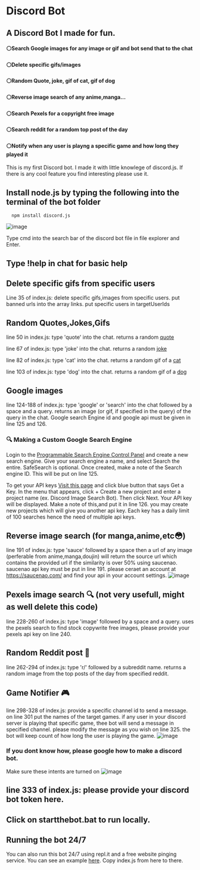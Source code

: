 # Discord Bot 
## A Discord Bot I made for fun. 
#### ⚪Search Google images for any image or gif and bot send that to the chat
#### ⚪Delete specific gifs/images
#### ⚪Random Quote, joke, gif of cat, gif of dog
#### ⚪Reverse image search of any anime,manga...
#### ⚪Search Pexels for a copyright free image
#### ⚪Search reddit for a random top post of the day
#### ⚪Notify when any user is playng a specific game and how long they played it

This is my first Discord bot. I made it with little knowlege of discord.js.
If there is any cool feature you find interesting please use it.
## Install node.js by typing the following into the terminal of the bot folder
      npm install discord.js
   ![image](https://github.com/sankeer-28/DiscordBot/assets/112449287/129ce052-c3de-4a90-8409-60106429f9df)

Type cmd into the search bar of the discord bot file in file explorer and Enter.
## Type !help in chat for basic help

## Delete specific gifs from specific users
Line 35 of index.js: delete specific gifs,images from specific users. put banned urls into the array links. put specific users in targetUserIds

## Random Quotes,Jokes,Gifs
line 50 in index.js: type 'quote' into the chat. returns a random [quote](https://type.fit/api/quotes)

line 67 of index.js: type 'joke' into the chat. returns a random [joke](https://official-joke-api.appspot.com/random_joke)

line 82 of index.js: type 'cat' into the chat. returns a random gif of a [cat](https://api.thecatapi.com/v1/images/search?mime_types=gif)

line 103 of index.js: type 'dog' into the chat. returns a random gif of a [dog](https://api.thedogapi.com/v1/images/search?mime_types=gif)

## Google images 
line 124-188 of index.js: type 'google' or 'search' into the chat followed by a space and a query. returns an image (or gif, if specified in the query) of the query in the chat. 
Google search Engine id and google api must be given in line 125 and 126. 
### 🔍 Making a Custom Google Search Engine
Login to the [Programmable Search Engine Control Panel](https://programmablesearchengine.google.com/) and create a new search engine.
Give your search engine a name, and select Search the entire. SafeSearch is optional.
Once created, make a note of the Search engine ID. This will be put on line 125.

To get your API keys [Visit this page](https://developers.google.com/custom-search/v1/overview#api_key) and click blue button that says Get a Key.
In the menu that appears, click + Create a new project and enter a project name (ex. Discord Image Search Bot). Then click Next.
Your API key will be displayed. Make a note of this,and put it in line 126. you may create new projects which will give you another api key. Each key has a daily limit of 100 searches hence the need of multiple api keys.

## Reverse image search (for manga,anime,etc😳)
line 191 of index.js: type 'sauce' followed by a space then a url of any image (perferable from anime,manga,doujin) will return the source url which contains the provided url if the similarity is over 50% using saucenao. 
saucenao api key must be put in line 191. please ceraet an account at https://saucenao.com/ and find your api in your account settings.
![image](https://github.com/sankeer-28/DiscordBot/assets/112449287/9565dc22-ca30-4692-9cfb-2ca40fe1fbdd)


## Pexels image search 🔍 (not very usefull, might as well delete this code)
line 228-260 of index.js: type 'image' followed by a space and a query. uses the pexels search to find stock copywrite free images, please provide your pexels api key on line 240.

## Random Reddit post 🎲
line 262-294 of index.js: type 'r/' followed by a subreddit name. returns a random image from the top posts of the day from specified reddit.

## Game Notifier 🎮
 line 298-328 of index.js: provide a specific channel id to send a message. on line 301 put the names of the target games. if any user in your discord server is playing that specific game, thee bot will send a message in 
 specified channel. please modify the message as you wish on line 325. the bot will keep count of how long the user is playing the game.
![image](https://github.com/sankeer-28/DiscordBot/assets/112449287/08efa1d5-1084-4843-a794-057cdce9d6a5)


### If you dont know how, please google how to make a discord bot.
Make sure these intents are turned on ![image](https://github.com/sankeer-28/DiscordBot/assets/112449287/18afdf07-fa72-4a18-876c-1f25d6b1e4f1)

## line 333 of index.js: please provide your discord bot token here. 

## Click on startthebot.bat to run locally. 
## Running the bot 24/7
   You can also run this bot 24/7 using repl.it and a free website pinging service. 
    You can see an example [here](https://replit.com/@sankeer28/discord-bot-example?v=1).
     Copy index.js from here to there.


